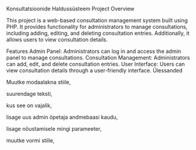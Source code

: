 Konsultatsioonide Haldussüsteem
Project Overview

This project is a web-based consultation management system built using PHP. It provides functionality for administrators to manage consultations, including adding, editing, and deleting consultation entries. Additionally, it allows users to view consultation details.

Features
Admin Panel: Administrators can log in and access the admin panel to manage consultations.
Consultation Management: Administrators can add, edit, and delete consultation entries.
User Interface: Users can view consultation details through a user-friendly interface.
Ülessanded

Muutke modaalakna stiile,

suurendage teksti, 

kus see on vajalik, 

lisage uus admin õpetaja andmebaasi kaudu, 

lisage nõustamisele mingi parameeter, 

muutke vormi stiile,  
